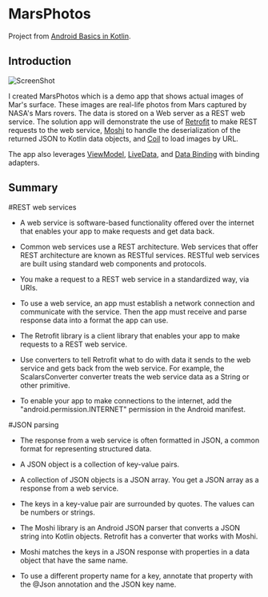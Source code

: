 MarsPhotos
==================================

Project from [Android Basics in Kotlin](https://developer.android.com/courses/android-basics-kotlin/course).

Introduction
------------
![ScreenShot](https://user-images.githubusercontent.com/92341925/220235691-3604f2e2-2f16-48dc-a979-76b29aa49dbe.png)

I created MarsPhotos which is a demo app that shows actual images of Mar's surface. These images are
real-life photos from Mars captured by NASA's Mars rovers. The data is stored on a Web server
as a REST web service.  The solution app will demonstrate the use of [Retrofit](https://square.github.io/retrofit/) to make REST requests to the web service, [Moshi](https://github.com/square/moshi) to
handle the deserialization of the returned JSON to Kotlin data objects, and [Coil](https://coil-kt.github.io/coil/) to load images by URL.

The app also leverages [ViewModel](https://developer.android.com/topic/libraries/architecture/viewmodel),
[LiveData](https://developer.android.com/topic/libraries/architecture/livedata), and
[Data Binding](https://developer.android.com/topic/libraries/data-binding/) with binding 
adapters.


## Summary
#REST web services

- A web service is software-based functionality offered over the internet that enables your app to make requests and get data back.

- Common web services use a REST architecture. Web services that offer REST architecture are known as RESTful services. RESTful web services are built using standard web components and protocols.

- You make a request to a REST web service in a standardized way, via URIs.

- To use a web service, an app must establish a network connection and communicate with the service. Then the app must receive and parse response data into a format the app can use.

- The Retrofit library is a client library that enables your app to make requests to a REST web service.

- Use converters to tell Retrofit what to do with data it sends to the web service and gets back from the web service. For example, the ScalarsConverter converter treats the web service data as a String or other primitive.

- To enable your app to make connections to the internet, add the "android.permission.INTERNET" permission in the Android manifest.


#JSON parsing

- The response from a web service is often formatted in JSON, a common format for representing structured data.

- A JSON object is a collection of key-value pairs.

- A collection of JSON objects is a JSON array. You get a JSON array as a response from a web service.

- The keys in a key-value pair are surrounded by quotes. The values can be numbers or strings.

- The Moshi library is an Android JSON parser that converts a JSON string into Kotlin objects. Retrofit has a converter that works with Moshi.

- Moshi matches the keys in a JSON response with properties in a data object that have the same name.

- To use a different property name for a key, annotate that property with the @Json annotation and the JSON key name.
